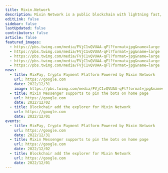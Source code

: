 ```yaml
---
title: Mixin.Network
description: Mixin Network is a public blockchain with lightning fast, with zero transaction fee and develop friendly. Mixin Network is powered by nodes which are staked XIN tokens and runs with many popular dApps, includes swapping, exchange, minting, lending, micro-payment and other finacial services.
editLink: false
sidebar: false
lastUpdated: false
contributors: false
article: false
featured_images:
  - https://pbs.twimg.com/media/FVjC1vQVUAA-qFl?format=jpg&name=large
  - https://pbs.twimg.com/media/FVjC1vQVUAA-qFl?format=jpg&name=large
  - https://pbs.twimg.com/media/FVjC1vQVUAA-qFl?format=jpg&name=large
  - https://pbs.twimg.com/media/FVjC1vQVUAA-qFl?format=jpg&name=large
  - https://pbs.twimg.com/media/FVjC1vQVUAA-qFl?format=jpg&name=large
news:
  - title: MixPay, Crypto Payment Platform Powered by Mixin Network 
    url: https://google.com
    date: 2022/12/31
    image: https://pbs.twimg.com/media/FVjC1vQVUAA-qFl?format=jpg&name=large
  - title: Mixin Messenger supports to pin the bots on home page
    url: https://google.com
    date: 2022/12/02
  - title: Blockchair add the explorer for Mixin Network
    url: https://google.com
    date: 2022/12/01
events:
  - title: MixPay, Crypto Payment Platform Powered by Mixin Network 
    url: https://google.com
    date: 2022/12/31
  - title: Mixin Messenger supports to pin the bots on home page
    url: https://google.com
    date: 2022/12/02
  - title: Blockchair add the explorer for Mixin Network
    url: https://google.com
    date: 2022/12/01
---
```


<community-slogan prefix="參與其中。" suffix="保持聯繫。"/>

<community-gallery />

<community-news title="即将发生的事件" items-tag="events"/>

<community-news title="新聞與媒體" items-tag="news"/>

